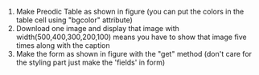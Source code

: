 1) Make Preodic Table as shown in figure (you can put the colors in the table cell using "bgcolor" attribute)
2) Download one image and display that image with width(500,400,300,200,100) means you have to show that image five times along with the caption
3) Make the form as shown in figure with the "get" method (don't care for the styling part just make the 'fields' in form)

